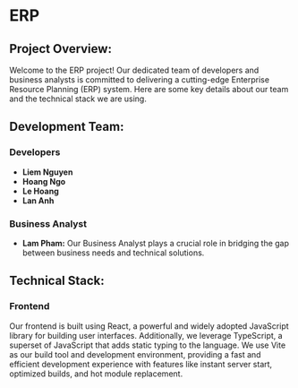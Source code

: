 # ERP

## Project Overview:

Welcome to the ERP project! Our dedicated team of developers and business analysts is committed to delivering a cutting-edge Enterprise Resource Planning (ERP) system. Here are some key details about our team and the technical stack we are using.

## Development Team:

### Developers

- **Liem Nguyen** 
- **Hoang Ngo** 
- **Le Hoang** 
- **Lan Anh** 

### Business Analyst

- **Lam Pham:** Our Business Analyst plays a crucial role in bridging the gap between business needs and technical solutions.

## Technical Stack:

### Frontend

Our frontend is built using React, a powerful and widely adopted JavaScript library for building user interfaces. Additionally, we leverage TypeScript, a superset of JavaScript that adds static typing to the language. We use Vite as our build tool and development environment, providing a fast and efficient development experience with features like instant server start, optimized builds, and hot module replacement.

